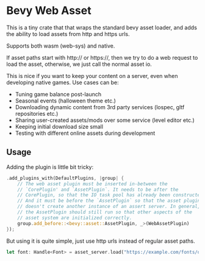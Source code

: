 # Bevy Web Asset

This is a tiny crate that that wraps the standard bevy asset loader, and adds
the ability to load assets from http and https urls.

Supports both wasm (web-sys) and native.

If asset paths start with http:// or https://, then we try to do a web request
to load the asset, otherwise, we just call the normal asset io.

This is nice if you want to keep your content on a server, even when developing
native games. Use cases can be:

- Tuning game balance post-launch
- Seasonal events (halloween theme etc.)
- Downloading dynamic content from 3rd party services (lospec, gltf repositories etc.)
- Sharing user-created assets/mods over some service (level editor etc.)
- Keeping initial download size small
- Testing with different online assets during development

## Usage

Adding the plugin is little bit tricky:

```rust
.add_plugins_with(DefaultPlugins, |group| {
    // The web asset plugin must be inserted in-between the
    // `CorePlugin' and `AssetPlugin`. It needs to be after the
    // CorePlugin, so that the IO task pool has already been constructed.
    // And it must be before the `AssetPlugin` so that the asset plugin
    // doesn't create another instance of an assert server. In general,
    // the AssetPlugin should still run so that other aspects of the
    // asset system are initialized correctly.
    group.add_before::<bevy::asset::AssetPlugin, _>(WebAssetPlugin)
});
```

But using it is quite simple, just use http urls instead of regular asset paths.

```rust
let font: Handle<Font> = asset_server.load("https://example.com/fonts/quicksand-light.ttf");
```